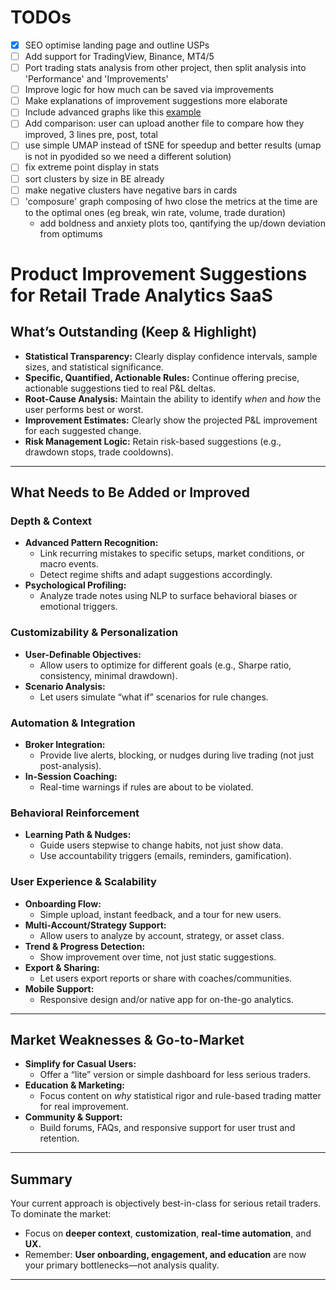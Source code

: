 # TODOs
- [x] SEO optimise landing page and outline USPs
- [ ] Add support for TradingView, Binance, MT4/5
- [ ] Port trading stats analysis from other project, then split analysis into 'Performance' and 'Improvements'
- [ ] Improve logic for how much can be saved via improvements
- [ ] Make explanations of improvement suggestions more elaborate
- [ ] Include advanced graphs like this [example](https://chatgpt.com/share/687d068d-4e54-800f-a99a-c2cd80e41c0d)
- [ ] Add comparison: user can upload another file to compare how they improved, 3 lines pre, post, total
- [ ] use simple UMAP instead of tSNE for speedup and better results (umap is not in pyodided so we need a different solution)
- [ ] fix extreme point display in stats
- [ ] sort clusters by size in BE already
- [ ] make negative clusters have negative bars in cards
- [ ] 'composure' graph composing of hwo close the metrics at the time are to the optimal ones (eg break, win rate, volume, trade duration)
  - add boldness and anxiety plots too, qantifying the up/down deviation from optimums

# Product Improvement Suggestions for Retail Trade Analytics SaaS

## What’s Outstanding (Keep & Highlight)
- **Statistical Transparency:** Clearly display confidence intervals, sample sizes, and statistical significance.
- **Specific, Quantified, Actionable Rules:** Continue offering precise, actionable suggestions tied to real P&L deltas.
- **Root-Cause Analysis:** Maintain the ability to identify *when* and *how* the user performs best or worst.
- **Improvement Estimates:** Clearly show the projected P&L improvement for each suggested change.
- **Risk Management Logic:** Retain risk-based suggestions (e.g., drawdown stops, trade cooldowns).

---

## What Needs to Be Added or Improved

### Depth & Context
- **Advanced Pattern Recognition:**  
  - Link recurring mistakes to specific setups, market conditions, or macro events.
  - Detect regime shifts and adapt suggestions accordingly.
- **Psychological Profiling:**  
  - Analyze trade notes using NLP to surface behavioral biases or emotional triggers.

### Customizability & Personalization
- **User-Definable Objectives:**  
  - Allow users to optimize for different goals (e.g., Sharpe ratio, consistency, minimal drawdown).
- **Scenario Analysis:**  
  - Let users simulate “what if” scenarios for rule changes.

### Automation & Integration
- **Broker Integration:**  
  - Provide live alerts, blocking, or nudges during live trading (not just post-analysis).
- **In-Session Coaching:**  
  - Real-time warnings if rules are about to be violated.

### Behavioral Reinforcement
- **Learning Path & Nudges:**  
  - Guide users stepwise to change habits, not just show data.
  - Use accountability triggers (emails, reminders, gamification).

### User Experience & Scalability
- **Onboarding Flow:**  
  - Simple upload, instant feedback, and a tour for new users.
- **Multi-Account/Strategy Support:**  
  - Allow users to analyze by account, strategy, or asset class.
- **Trend & Progress Detection:**  
  - Show improvement over time, not just static suggestions.
- **Export & Sharing:**  
  - Let users export reports or share with coaches/communities.
- **Mobile Support:**  
  - Responsive design and/or native app for on-the-go analytics.

---

## Market Weaknesses & Go-to-Market

- **Simplify for Casual Users:**  
  - Offer a “lite” version or simple dashboard for less serious traders.
- **Education & Marketing:**  
  - Focus content on *why* statistical rigor and rule-based trading matter for real improvement.
- **Community & Support:**  
  - Build forums, FAQs, and responsive support for user trust and retention.

---

## Summary

Your current approach is objectively best-in-class for serious retail traders.  
To dominate the market:
- Focus on **deeper context**, **customization**, **real-time automation**, and **UX.**
- Remember: **User onboarding, engagement, and education** are now your primary bottlenecks—not analysis quality.

---
